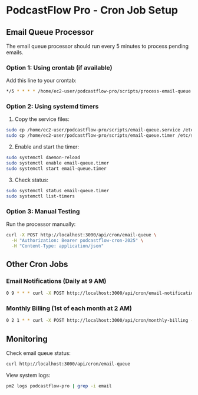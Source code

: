 # PodcastFlow Pro - Cron Job Setup

## Email Queue Processor

The email queue processor should run every 5 minutes to process pending emails.

### Option 1: Using crontab (if available)

Add this line to your crontab:
```bash
*/5 * * * * /home/ec2-user/podcastflow-pro/scripts/process-email-queue.sh >> /home/ec2-user/podcastflow-pro/logs/email-queue.log 2>&1
```

### Option 2: Using systemd timers

1. Copy the service files:
```bash
sudo cp /home/ec2-user/podcastflow-pro/scripts/email-queue.service /etc/systemd/system/
sudo cp /home/ec2-user/podcastflow-pro/scripts/email-queue.timer /etc/systemd/system/
```

2. Enable and start the timer:
```bash
sudo systemctl daemon-reload
sudo systemctl enable email-queue.timer
sudo systemctl start email-queue.timer
```

3. Check status:
```bash
sudo systemctl status email-queue.timer
sudo systemctl list-timers
```

### Option 3: Manual Testing

Run the processor manually:
```bash
curl -X POST http://localhost:3000/api/cron/email-queue \
  -H "Authorization: Bearer podcastflow-cron-2025" \
  -H "Content-Type: application/json"
```

## Other Cron Jobs

### Email Notifications (Daily at 9 AM)
```bash
0 9 * * * curl -X POST http://localhost:3000/api/cron/email-notifications -H "Authorization: Bearer podcastflow-cron-2025"
```

### Monthly Billing (1st of each month at 2 AM)
```bash
0 2 1 * * curl -X POST http://localhost:3000/api/cron/monthly-billing -H "Authorization: Bearer podcastflow-cron-2025"
```

## Monitoring

Check email queue status:
```bash
curl http://localhost:3000/api/cron/email-queue
```

View system logs:
```bash
pm2 logs podcastflow-pro | grep -i email
```
